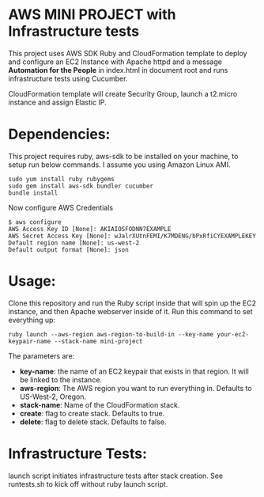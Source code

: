 AWS MINI PROJECT with Infrastructure tests
======================

This project uses AWS SDK Ruby and CloudFormation template to deploy and configure an EC2 Instance with Apache httpd and a message <b>Automation for the People</b> in index.html in document root and runs infrastructure tests using Cucumber.
 
CloudFormation template will create Security Group, launch a t2.micro instance and assign Elastic IP.  

Dependencies:
======================
This project requires ruby, aws-sdk to be installed on your machine, to setup run below commands. I assume you using Amazon Linux AMI. 

```
sudo yum install ruby rubygems
sudo gem install aws-sdk bundler cucumber
bundle install
```

Now configure AWS Credentials

```
$ aws configure
AWS Access Key ID [None]: AKIAIOSFODNN7EXAMPLE
AWS Secret Access Key [None]: wJalrXUtnFEMI/K7MDENG/bPxRfiCYEXAMPLEKEY
Default region name [None]: us-west-2
Default output format [None]: json
```

Usage:
============================

Clone this repository and run the Ruby script inside that will spin up the EC2 instance, and then Apache webserver inside of it. 
Run this command to set everything up:

    ruby launch --aws-region aws-region-to-build-in --key-name your-ec2-keypair-name --stack-name mini-project

The parameters are:

* **key-name**: the name of an EC2 keypair that exists in that region. It will be linked to the instance.
* **aws-region**: The AWS region you want to run everything in. Defaults to US-West-2, Oregon.
* **stack-name**: Name of the CloudFormation stack.
* **create**: flag to create stack. Defaults to true.  
* **delete**: flag to delete stack. Defaults to false. 


Infrastructure Tests:
===================================

launch script initiates infrastructure tests after stack creation. See runtests.sh to kick off without ruby launch script.  
